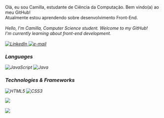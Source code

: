 
<p>Olá, eu sou Camilla, estudante de Ciência da Computação. Bem vindo(a) ao meu GitHub!<br>Atualmente estou aprendendo sobre desenvolvimento Front-End.<br><br>
    <i>Hello, I'm Camilla, Computer Science student. Welcome to my GitHub!<br>I'm currently learning about front-end development.<i><br><br>
    <a href="https://www.linkedin.com/in/camillamendess/">
        <img src="https://img.shields.io/badge/LinkedIn-black?style=flat-square&logo=linkedin" alt="LinkedIn">
    </a>
    <a href="mailto:milla_mendes83@hotmail.com">
        <img src="https://img.shields.io/badge/Email-black?style=flat-square&logo=gmail&logoColor=white" alt="e-mail">
    </a>
<!--     <a href="https://www.instagram.com/camillamendz/">
        <img src="https://img.shields.io/badge/Instagram-black?style=flat-square&logo=instagram" alt="e-mail">
    </a> -->
</p>

### Languages

![JavaScript](https://img.shields.io/badge/javascript-black?style=for-the-badge&logo=javascript)
![Java](https://img.shields.io/badge/java-black?style=for-the-badge&logo=openjdk)

### Technologies & Frameworks

![HTML5](https://img.shields.io/badge/html5-black?style=for-the-badge&logo=html5)
![CSS3](https://img.shields.io/badge/css3-black?style=for-the-badge&logo=css3)

<img src="https://github-readme-stats.vercel.app/api?username=camillamendess&show_icons=true&theme=tokyonight"/><br>  
<img src="https://github-readme-stats.vercel.app/api/top-langs/?username=camillamendess&layout=compact&theme=tokyonight" />



